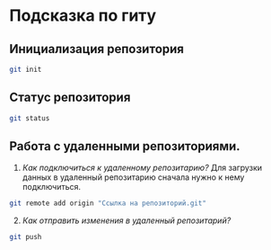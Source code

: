 # Подсказка по гиту

## Инициализация репозитория

```sh
git init
```

## Статус репозитория

```sh
git status
```

## Работа с удаленными репозиториями.
1. *Как подключиться к удаленному репозитарию?*
Для загрузки данных в удаленный репозитарию сначала нужно к нему подключиться.
```sh
git remote add origin "Ссылка на репозиторий.git"
```

2. *Как отправить изменения в удаленный репозитарий?*
```sh
git push
```
